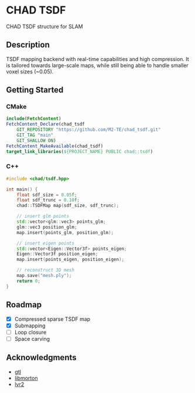 # CHAD TSDF

CHAD TSDF structure for SLAM

## Description
TSDF mapping backend with real-time capabilities and high compression.
It is tailored towards large-scale maps, while still being able to handle smaller voxel sizes (~0.05).

## Getting Started
### CMake
```cmake
include(FetchContent)
FetchContent_Declare(chad_tsdf
    GIT_REPOSITORY "https://github.com/M2-TE/chad_tsdf.git"
    GIT_TAG "main"
    GIT_SHALLOW ON)
FetchContent_MakeAvailable(chad_tsdf)
target_link_libraries(${PROJECT_NAME} PUBLIC chad::tsdf)
```
### C++

```cpp
#include <chad/tsdf.hpp>

int main() {
    float sdf_size = 0.05f;
    float sdf_trunc = 0.10f;
    chad::TSDFMap map(sdf_size, sdf_trunc);

    // insert glm points
    std::vector<glm::vec3> points_glm;
    glm::vec3 position_glm;
    map.insert(points_glm, position_glm);

    // insert eigen points
    std::vector<Eigen::Vector3f> points_eigen;
    Eigen::Vector3f position_eigen;
    map.insert(points_eigen, position_eigen);

    // reconstruct 3D mesh
    map.save("mesh.ply");
    return 0;
}
```

## Roadmap
* [x] Compressed sparse TSDF map
* [x] Submapping
* [ ] Loop closure
* [ ] Space carving

## Acknowledgments

* [gtl](https://github.com/greg7mdp/gtl)
* [libmorton](https://github.com/Forceflow/libmorton)
* [lvr2](https://github.com/uos/lvr2)
